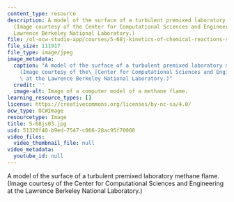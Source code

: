 ```yaml
---
content_type: resource
description: A model of the surface of a turbulent premixed laboratory methane flame.
  (Image courtesy of the Center for Computational Sciences and Engineering at the
  Lawrence Berkeley National Laboratory.)
file: /ol-ocw-studio-app/courses/5-68j-kinetics-of-chemical-reactions-spring-2003/51320f40b9ed7547c06628ac95f70008_5-68js03.jpg
file_size: 111917
file_type: image/jpeg
image_metadata:
  caption: "A model of the surface of a turbulent premixed laboratory methane flame.\_\
    (Image courtesy of the\_[Center for Computational Sciences and Engineering](http://seesar.lbl.gov/ccse/index.html)\
    \ at the Lawrence Berkeley National Laboratory.)"
  credit: ''
  image-alt: Image of a computer model of a methane flame.
learning_resource_types: []
license: https://creativecommons.org/licenses/by-nc-sa/4.0/
ocw_type: OCWImage
resourcetype: Image
title: 5-68js03.jpg
uid: 51320f40-b9ed-7547-c066-28ac95f70008
video_files:
  video_thumbnail_file: null
video_metadata:
  youtube_id: null
---
```

A model of the surface of a turbulent premixed laboratory methane flame. (Image courtesy of the Center for Computational Sciences and Engineering at the Lawrence Berkeley National Laboratory.)